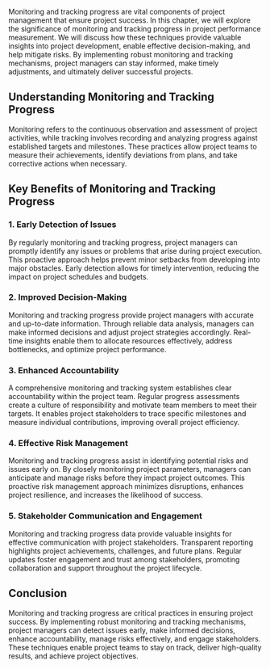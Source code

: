 
Monitoring and tracking progress are vital components of project management that ensure project success. In this chapter, we will explore the significance of monitoring and tracking progress in project performance measurement. We will discuss how these techniques provide valuable insights into project development, enable effective decision-making, and help mitigate risks. By implementing robust monitoring and tracking mechanisms, project managers can stay informed, make timely adjustments, and ultimately deliver successful projects.

## Understanding Monitoring and Tracking Progress

Monitoring refers to the continuous observation and assessment of project activities, while tracking involves recording and analyzing progress against established targets and milestones. These practices allow project teams to measure their achievements, identify deviations from plans, and take corrective actions when necessary.

## Key Benefits of Monitoring and Tracking Progress

### 1\. Early Detection of Issues

By regularly monitoring and tracking progress, project managers can promptly identify any issues or problems that arise during project execution. This proactive approach helps prevent minor setbacks from developing into major obstacles. Early detection allows for timely intervention, reducing the impact on project schedules and budgets.

### 2\. Improved Decision-Making

Monitoring and tracking progress provide project managers with accurate and up-to-date information. Through reliable data analysis, managers can make informed decisions and adjust project strategies accordingly. Real-time insights enable them to allocate resources effectively, address bottlenecks, and optimize project performance.

### 3\. Enhanced Accountability

A comprehensive monitoring and tracking system establishes clear accountability within the project team. Regular progress assessments create a culture of responsibility and motivate team members to meet their targets. It enables project stakeholders to trace specific milestones and measure individual contributions, improving overall project efficiency.

### 4\. Effective Risk Management

Monitoring and tracking progress assist in identifying potential risks and issues early on. By closely monitoring project parameters, managers can anticipate and manage risks before they impact project outcomes. This proactive risk management approach minimizes disruptions, enhances project resilience, and increases the likelihood of success.

### 5\. Stakeholder Communication and Engagement

Monitoring and tracking progress data provide valuable insights for effective communication with project stakeholders. Transparent reporting highlights project achievements, challenges, and future plans. Regular updates foster engagement and trust among stakeholders, promoting collaboration and support throughout the project lifecycle.

## Conclusion

Monitoring and tracking progress are critical practices in ensuring project success. By implementing robust monitoring and tracking mechanisms, project managers can detect issues early, make informed decisions, enhance accountability, manage risks effectively, and engage stakeholders. These techniques enable project teams to stay on track, deliver high-quality results, and achieve project objectives.
